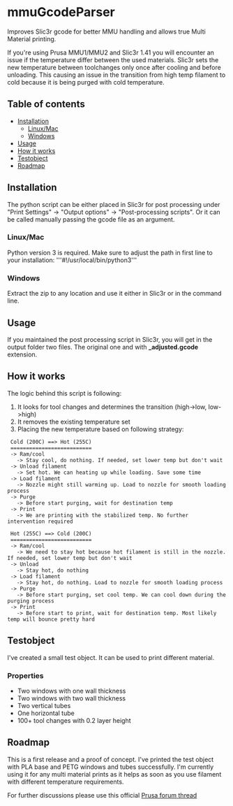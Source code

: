 # mmuGcodeParser
Improves Slic3r gcode for better MMU handling and allows true Multi Material printing.

If you're using Prusa MMU1/MMU2 and Slic3r 1.41 you will encounter an issue if the temperature differ between the used materials.
Slic3r sets the new temperature between toolchanges only once after cooling and before unloading. This causing an issue in the transition from high temp filament to cold because it is being purged with cold temperature. 

## Table of contents
 * [Installation](#installation)
   * [Linux/Mac](#linux/Mac)
   * [Windows](#windows)
 * [Usage](#usage)
 * [How it works](#how-it-works)
 * [Testobject](#testobject)
 * [Roadmap](#roadmap)

## Installation
The python script can be either placed in Slic3r for post processing under "Print Settings" -> "Output options" -> "Post-processing scripts".
Or it can be called manually passing the gcode file as an argument.

### Linux/Mac
Python version 3 is required. Make sure to adjust the path in first line to your installation: '''#!/usr/local/bin/python3'''

### Windows
Extract the zip to any location and use it either in Slic3r or in the command line.  

## Usage
If you maintained the post processing script in Slic3r, you will get in the output folder two files. The original one and with <b>_adjusted.gcode</b> extension. 

## How it works
The logic behind this script is following:

 1. It looks for tool changes and determines the transition (high->low, low->high)
 2. It removes the existing temperature set
 3. Placing the new temperature based on following strategy:
``` 
 Cold (200C) ==> Hot (255C)
 ==========================
 -> Ram/cool
   -> Stay cool, do nothing. If needed, set lower temp but don't wait
 -> Unload filament
   -> Set hot. We can heating up while loading. Save some time
 -> Load filament
   -> Nozzle might still warming up. Load to nozzle for smooth loading process
 -> Purge
   -> Before start purging, wait for destination temp
 -> Print
   -> We are printing with the stabilized temp. No further intervention required

 Hot (255C) ==> Cold (200C)
 ==========================
 -> Ram/cool
   -> We need to stay hot because hot filament is still in the nozzle. If needed, set lower temp but don't wait
 -> Unload
   -> Stay hot, do nothing
 -> Load filament
   -> Stay hot, do nothing. Load to nozzle for smooth loading process
 -> Purge
   -> Before start purging, set cool temp. We can cool down during the purging process
 -> Print
   -> Before start to print, wait for destination temp. Most likely temp will bounce pretty hard
```

## Testobject
I've created a small test object. It can be used to print different material.

### Properties
 * Two windows with one wall thickness
 * Two windows with two wall thickness
 * Two vertical tubes
 * One horizontal tube
 * 100+ tool changes with 0.2 layer height

## Roadmap
This is a first release and a proof of concept. I've printed the test object with PLA base and PETG windows and tubes successfully.
I'm currently using it for any multi material prints as it helps as soon as you use filament with different temperature requirements.

For further discussions please use this official [Prusa forum thread](https://sourceforge.net/projects/linuxconsole/)
